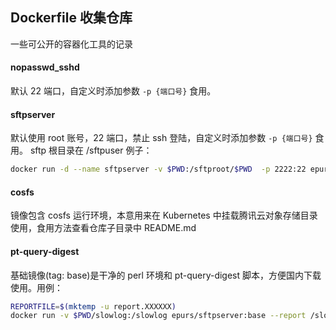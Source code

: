 Dockerfile 收集仓库
---

一些可公开的容器化工具的记录

#### nopasswd_sshd

默认 22 端口，自定义时添加参数 `-p {端口号}` 食用。

#### sftpserver

默认使用 root 账号，22 端口，禁止 ssh 登陆，自定义时添加参数 `-p {端口号}` 食用。
sftp 根目录在 /sftpuser
例子：
```bash
docker run -d --name sftpserver -v $PWD:/sftproot/$PWD  -p 2222:22 epurs/sftpserver
```
#### cosfs

镜像包含 cosfs 运行环境，本意用来在 Kubernetes 中挂载腾讯云对象存储目录使用，食用方法查看仓库子目录中 README.md

#### pt-query-digest

基础镜像(tag: base)是干净的 perl 环境和 pt-query-digest 脚本，方便国内下载使用。用例：
```bash
REPORTFILE=$(mktemp -u report.XXXXXX)
docker run -v $PWD/slowlog:/slowlog epurs/sftpserver:base --report /slowlog > $REPORTFILE
```
